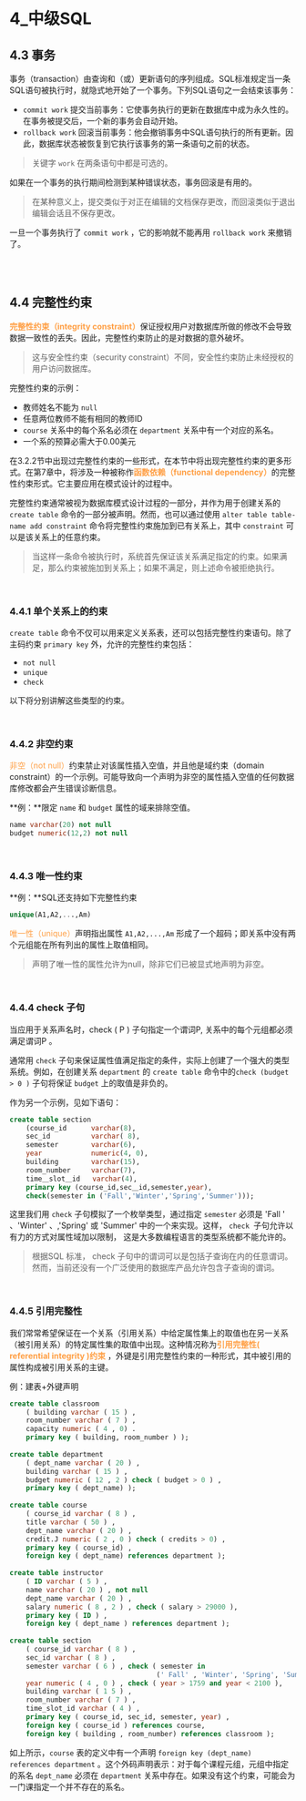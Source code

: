 # 4_中级SQL

## 4.3 事务

事务（transaction）由查询和（或）更新语句的序列组成。SQL标准规定当一条SQL语句被执行时，就隐式地开始了一个事务。下列SQL语句之一会结束该事务：

* `commit work` 提交当前事务：它使事务执行的更新在数据库中成为永久性的。在事务被提交后，一个新的事务会自动开始。
* `rollback work` 回滚当前事务：他会撤销事务中SQL语句执行的所有更新。因此，数据库状态被恢复到它执行该事务的第一条语句之前的状态。

> 关键字 `work` 在两条语句中都是可选的。

如果在一个事务的执行期间检测到某种错误状态，事务回滚是有用的。

> 在某种意义上，提交类似于对正在编辑的文档保存更改，而回滚类似于退出编辑会话且不保存更改。

一旦一个事务执行了 `commit work` ，它的影响就不能再用 `rollback work` 来撤销了。

<br><br>

## 4.4 完整性约束

<font color="ff9f44">**完整性约束（integrity constraint）**</font>保证授权用户对数据库所做的修改不会导致数据一致性的丢失。因此，完整性约束防止的是对数据的意外破坏。

> 这与安全性约束（security constraint）不同，安全性约束防止未经授权的用户访问数据库。

完整性约束的示例：

* 教师姓名不能为 `null`
* 任意两位教师不能有相同的教师ID
* `course` 关系中的每个系名必须在 `department` 关系中有一个对应的系名。
* 一个系的预算必需大于0.00美元

在3.2.2节中出现过完整性约束的一些形式，在本节中将出现完整性约束的更多形式。在第7章中，将涉及一种被称作<font color="ff9f44">**函数依赖（functional dependency）**</font>的完整性约束形式。它主要应用在模式设计的过程中。

完整性约束通常被视为数据库模式设计过程的一部分，并作为用于创建关系的 `create table` 命令的一部分被声明。然而，也可以通过使用 `alter table table-name add constraint` 命令将完整性约束施加到已有关系上，其中 `constraint` 可以是该关系上的任意约束。

> 当这样一条命令被执行时，系统首先保证该关系满足指定的约束。如果满足，那么约束被施加到关系上；如果不满足，则上述命令被拒绝执行。

<br>

### 4.4.1 单个关系上的约束

`create table` 命令不仅可以用来定义关系表，还可以包括完整性约束语句。除了主码约束 `primary key` 外，允许的完整性约束包括：

* `not null` 
* `unique` 
* `check` 

以下将分别讲解这些类型的约束。

<br>

### 4.4.2 非空约束

<font color="ff9f44">非空（not null）</font>约束禁止对该属性插入空值，并且他是域约束（domain constraint）的一个示例。可能导致向一个声明为非空的属性插入空值的任何数据库修改都会产生错误诊断信息。

**例：**限定 `name` 和 `budget` 属性的域来排除空值。

~~~sql
name varchar(20) not null
budget numeric(12,2) not null
~~~

<br>

### 4.4.3 唯一性约束

**例：**SQL还支持如下完整性约束

~~~sql
unique(A1,A2,...,Am)
~~~

<font color="ff9f44">唯一性（unique）</font>声明指出属性 `A1,A2,...,Am` 形成了一个超码；即关系中没有两个元组能在所有列出的属性上取值相同。

> 声明了唯一性的属性允许为null，除非它们已被显式地声明为非空。

<br>

### 4.4.4 check 子句

当应用于关系声名时，check ( P ) 子句指定一个谓词P, 关系中的每个元组都必须满足谓词P 。

通常用 `check` 子句来保证属性值满足指定的条件，实际上创建了一个强大的类型系统。例如，在创建关系 `department` 的 `create table` 命令中的`check (budget > 0 )` 子句将保证 `budget` 上的取值是非负的。

作为另一个示例，见如下语句：

~~~sql
create table section
    (course_id 		varchar(8),
    sec_id 			varchar( 8),
    semester 		varchar(6),
    year 			numeric(4, 0),
    building 		varchar(15),
    room_number 	varchar(7),
    time＿slot＿id   varchar(4),
    primary key (course_id,sec＿id,semester,year),
    check(semester in ('Fall','Winter','Spring','Summer')));
~~~

这里我们用 `check` 子句模拟了一个枚举类型，通过指定 `semester` 必须是 'Fall ' 、'Winter' 、,'Spring' 或 'Summer' 中的一个来实现。这样， `check `子句允许以有力的方式对属性域加以限制， 这是大多数编程语言的类型系统都不能允许的。

> 根据SQL 标准， check 子句中的谓词可以是包括子查询在内的任意谓词。然而，当前还没有一个广泛使用的数据库产品允许包含子查询的谓词。

<br>

### 4.4.5 引用完整性

我们常常希望保证在一个关系（引用关系）中给定属性集上的取值也在另一关系（被引用关系）的特定属性集的取值中出现。这种情况称为<font color="ff9f44">**引用完整性( referential integrity )约束**</font> ，外键是引用完整性约束的一种形式，其中被引用的属性构成被引用关系的主键。

例：建表+外键声明

~~~sql
create table classroom
    ( building varchar ( 15 ) ,
    room_number varchar ( 7 ) ,
    capacity numeric ( 4 , 0) .
    primary key ( building, room_number ) );
    
create table department
    ( dept_name varchar ( 20 ) ,
    building varchar ( 15 ) ,
    budget numeric ( 12 , 2 ) check ( budget > 0 ) ,
    primary key ( dept_name) );
    
create table course
    ( course_id varchar ( 8 ) ,
    title varchar ( 50 ) ,
    dept_name varchar ( 20 ) ,
    credit.J numeric ( 2 , 0 ) check ( credits > 0) ,
    primary key ( course_id) ,
    foreign key ( dept_name) references department );
    
create table instructor
    ( ID varchar ( 5 ) ,
    name varchar ( 20 ) , not null
    dept_name varchar ( 20 ) ,
    salary numeric ( 8 , 2 ) , check ( salary > 29000 ),
    primary key ( ID ) ,
    foreign key ( dept_name ) references department );
    
create table section
    ( course_id varchar ( 8 ) ,
    sec_id varchar ( 8 ) ,
    semester varchar ( 6 ) , check ( semester in
    								(' Fall' , 'Winter', 'Spring', 'Summer' )),
    year numeric ( 4 , 0 ) , check ( year > 1759 and year < 2100 ),
    building varchar ( 1 5 ) ,
    room_number varchar ( 7 ) ,
    time_slot_id varchar ( 4 ) ,
    primary key ( course_id, sec_id, semester, year) ,
    foreign key ( course_id ) references course,
    foreign key ( building , room_number) references classroom );
~~~

如上所示，`course` 表的定义中有一个声明 `foreign key (dept_name) references department` 。这个外码声明表示：对于每个课程元组，元组中指定的系名 `dept_name` 必须在 `department` 关系中存在。如果没有这个约束，可能会为一门课指定一个并不存在的系名。



















